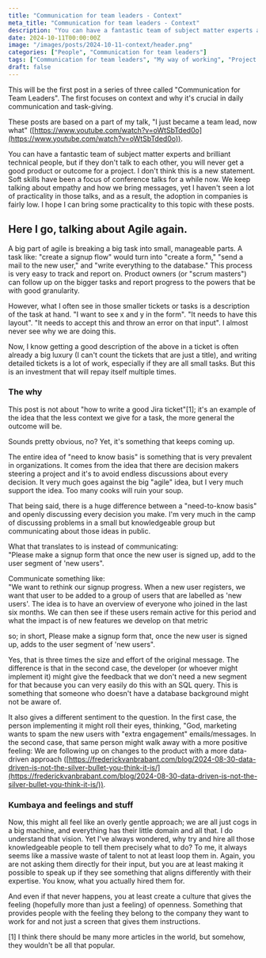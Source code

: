 ```yaml
---
title: "Communication for team leaders - Context"
meta_title: "Communication for team leaders - Context"
description: "You can have a fantastic team of subject matter experts and brilliant technical people, but if they don't talk to each other, you will never get a good product or outcome for a project."
date: 2024-10-11T00:00:00Z
image: "/images/posts/2024-10-11-context/header.png"
categories: ["People", "Communication for team leaders"]
tags: ["Communication for team leaders", "My way of working", "Project lead"]
draft: false
---
```


This will be the first post in a series of three called "Communication for Team Leaders". The first focuses on context and why it's crucial in daily communication and task-giving.

These posts are based on a part of my talk, "I just became a team lead, now what" ([https://www.youtube.com/watch?v=oWtSbTded0o](https://www.youtube.com/watch?v=oWtSbTded0o)).

You can have a fantastic team of subject matter experts and brilliant technical people, but if they don't talk to each other, you will never get a good product or outcome for a project. I don't think this is a new statement. Soft skills have been a focus of conference talks for a while now. We keep talking about empathy and how we bring messages, yet I haven't seen a lot of practicality in those talks, and as a result, the adoption in companies is fairly low. I hope I can bring some practicality to this topic with these posts.

## Here I go, talking about Agile again.

A big part of agile is breaking a big task into small, manageable parts. A task like: "create a signup flow" would turn into "create a form," "send a mail to the new user," and "write everything to the database." This process is very easy to track and report on. Product owners (or "scrum masters") can follow up on the bigger tasks and report progress to the powers that be with good granularity.

However, what I often see in those smaller tickets or tasks is a description of the task at hand. "I want to see x and y in the form". "It needs to have this layout". "It needs to accept this and throw an error on that input". I almost never see why we are doing this.

Now, I know getting a good description of the above in a ticket is often already a big luxury (I can't count the tickets that are just a title), and writing detailed tickets is a lot of work, especially if they are all small tasks. But this is an investment that will repay itself multiple times.

### The why

This post is not about "how to write a good Jira ticket"[1]; it's an example of the idea that the less context we give for a task, the more general the outcome will be.

Sounds pretty obvious, no? Yet, it's something that keeps coming up.

The entire idea of "need to know basis" is something that is very prevalent in organizations. It comes from the idea that there are decision makers steering a project and it's to avoid endless discussions about every decision. It very much goes against the big "agile" idea, but I very much support the idea. Too many cooks will ruin your soup.

That being said, there is a huge difference between a "need-to-know basis" and openly discussing every decision you make. I'm very much in the camp of discussing problems in a small but knowledgeable group but communicating about those ideas in public.

What that translates to is instead of communicating:  
"Please make a signup form that once the new user is signed up, add to the user segment of 'new users".

Communicate something like:  
"We want to rethink our signup progress. When a new user registers, we want that user to be added to a group of users that are labelled as 'new users'. The idea is to have an overview of everyone who joined in the last six months. We can then see if these users remain active for this period and what the impact is of new features we develop on that metric

so; in short, Please make a signup form that, once the new user is signed up, adds to the user segment of 'new users".

Yes, that is three times the size and effort of the original message. The difference is that in the second case, the developer (or whoever might implement it) might give the feedback that we don't need a new segment for that because you can very easily do this with an SQL query. This is something that someone who doesn't have a database background might not be aware of.

It also gives a different sentiment to the question. In the first case, the person implementing it might roll their eyes, thinking, "God, marketing wants to spam the new users with "extra engagement" emails/messages. In the second case, that same person might walk away with a more positive feeling: We are following up on changes to the product with a more data-driven approach ([https://frederickvanbrabant.com/blog/2024-08-30-data-driven-is-not-the-silver-bullet-you-think-it-is/](https://frederickvanbrabant.com/blog/2024-08-30-data-driven-is-not-the-silver-bullet-you-think-it-is/)).

### Kumbaya and feelings and stuff

Now, this might all feel like an overly gentle approach; we are all just cogs in a big machine, and everything has their little domain and all that. I do understand that vision. Yet I've always wondered, why try and hire all those knowledgeable people to tell them precisely what to do? To me, it always seems like a massive waste of talent to not at least loop them in. Again, you are not asking them directly for their input, but you are at least making it possible to speak up if they see something that aligns differently with their expertise. You know, what you actually hired them for.

And even if that never happens, you at least create a culture that gives the feeling (hopefully more than just a feeling) of openness. Something that provides people with the feeling they belong to the company they want to work for and not just a screen that gives them instructions.

[1] I think there should be many more articles in the world, but somehow, they wouldn't be all that popular.
